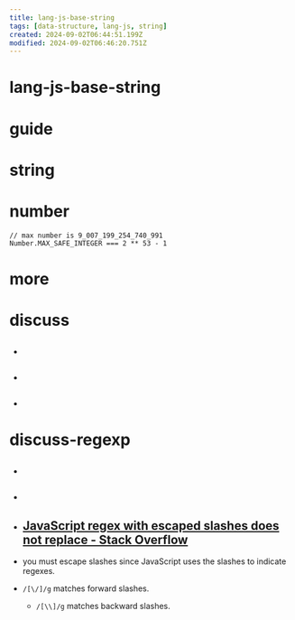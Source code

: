 ```yaml
---
title: lang-js-base-string
tags: [data-structure, lang-js, string]
created: 2024-09-02T06:44:51.199Z
modified: 2024-09-02T06:46:20.751Z
---
```


# lang-js-base-string

# guide

# string

# number

```JS
// max number is 9_007_199_254_740_991
Number.MAX_SAFE_INTEGER === 2 ** 53 - 1
```

# more

# discuss

- ## 

- ## 

- ## 
# discuss-regexp
- ## 

- ## 

- ## [JavaScript regex with escaped slashes does not replace - Stack Overflow](https://stackoverflow.com/questions/4674237/javascript-regex-with-escaped-slashes-does-not-replace)
- you must escape slashes since JavaScript uses the slashes to indicate regexes.
- `/[\/]/g` matches forward slashes.
  - `/[\\]/g` matches backward slashes.
